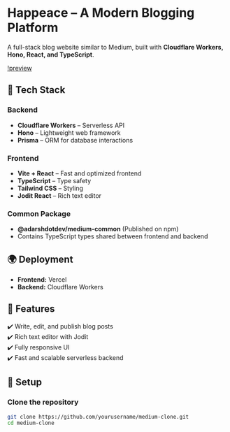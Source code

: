 # Happeace – A Modern Blogging Platform

A full-stack blog website similar to Medium, built with **Cloudflare Workers, Hono, React, and TypeScript**.

[!preview](/preview.png)

## 🚀 Tech Stack

### Backend

- **Cloudflare Workers** – Serverless API
- **Hono** – Lightweight web framework
- **Prisma** – ORM for database interactions

### Frontend

- **Vite + React** – Fast and optimized frontend
- **TypeScript** – Type safety
- **Tailwind CSS** – Styling
- **Jodit React** – Rich text editor

### Common Package

- **@adarshdotdev/medium-common** (Published on npm)
- Contains TypeScript types shared between frontend and backend

## 🌍 Deployment

- **Frontend:** Vercel
- **Backend:** Cloudflare Workers

## 📌 Features

✔️ Write, edit, and publish blog posts  
✔️ Rich text editor with Jodit  
✔️ Fully responsive UI  
✔️ Fast and scalable serverless backend

## 🚀 Setup

### Clone the repository

```sh
git clone https://github.com/yourusername/medium-clone.git
cd medium-clone
```
